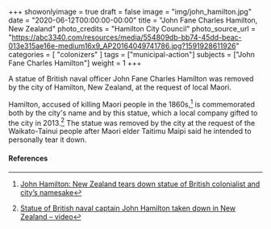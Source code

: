 +++
showonlyimage = true
draft = false
image = "img/john_hamilton.jpg"
date = "2020-06-12T00:00:00-00:00"
title = "John Fane Charles Hamilton, New Zealand"
photo_credits = "Hamilton City Council"
photo_source_url = "https://abc3340.com/resources/media/554809db-bb74-45dd-beac-013e315ae16e-medium16x9_AP20164049741786.jpg?1591928611926"
categories = [ "colonizers" ]
tags = ["municipal-action"]
subjects = ["John Fane Charles Hamilton"]
weight = 1
+++

A statue of British naval officer John Fane Charles Hamilton was removed by the city of Hamilton, New Zealand, at the request of local Maori.

<!--more-->

Hamilton, accused of killing Maori people in the 1860s,[^1] is commemorated both by the city's name and by this statue, which a local company gifted to the city in 2013.[^2] The statue was removed by the city at the request of the Waikato-Tainui people after Maori elder Taitimu Maipi said he intended to personally tear it down.

#### References

[^1]: [John Hamilton: New Zealand tears down statue of British colonialist and city’s namesake](https://www.independent.co.uk/news/world/australasia/john-hamilton-statue-new-zealand-colonialism-britain-maori-a9562296.html)

[^2]: [Statue of British naval captain John Hamilton taken down in New Zealand – video](https://web.archive.org/web/20200614030933/https://www.theguardian.com/world/video/2020/jun/12/statue-british-naval-captain-john-hamilton-taken-down-new-zealand-video)